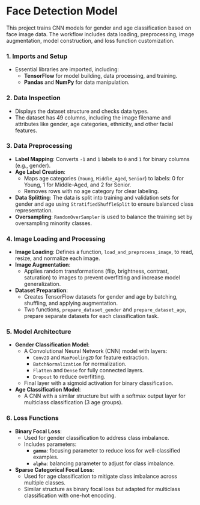 # Face Detection Model

This project trains CNN models for gender and age classification based on face image data. The workflow includes data loading, preprocessing, image augmentation, model construction, and loss function customization.

### 1. **Imports and Setup**
   - Essential libraries are imported, including:
     - **TensorFlow** for model building, data processing, and training.
     - **Pandas** and **NumPy** for data manipulation.

### 2. **Data Inspection**
   - Displays the dataset structure and checks data types.
   - The dataset has 49 columns, including the image filename and attributes like gender, age categories, ethnicity, and other facial features.

### 3. **Data Preprocessing**
   - **Label Mapping**: Converts `-1` and `1` labels to `0` and `1` for binary columns (e.g., gender).
   - **Age Label Creation**:
     - Maps age categories (`Young`, `Middle_Aged`, `Senior`) to labels: 0 for Young, 1 for Middle-Aged, and 2 for Senior.
     - Removes rows with no age category for clear labeling.
   - **Data Splitting**: The data is split into training and validation sets for gender and age using `StratifiedShuffleSplit` to ensure balanced class representation.
   - **Oversampling**: `RandomOverSampler` is used to balance the training set by oversampling minority classes.

### 4. **Image Loading and Processing**
   - **Image Loading**: Defines a function, `load_and_preprocess_image`, to read, resize, and normalize each image.
   - **Image Augmentation**:
     - Applies random transformations (flip, brightness, contrast, saturation) to images to prevent overfitting and increase model generalization.
   - **Dataset Preparation**:
     - Creates TensorFlow datasets for gender and age by batching, shuffling, and applying augmentation.
     - Two functions, `prepare_dataset_gender` and `prepare_dataset_age`, prepare separate datasets for each classification task.

### 5. **Model Architecture**
   - **Gender Classification Model**:
     - A Convolutional Neural Network (CNN) model with layers:
       - `Conv2D` and `MaxPooling2D` for feature extraction.
       - `BatchNormalization` for normalization.
       - `Flatten` and `Dense` for fully connected layers.
       - `Dropout` to reduce overfitting.
     - Final layer with a sigmoid activation for binary classification.
   - **Age Classification Model**:
     - A CNN with a similar structure but with a softmax output layer for multiclass classification (3 age groups).

### 6. **Loss Functions**
   - **Binary Focal Loss**:
     - Used for gender classification to address class imbalance.
     - Includes parameters:
       - **`gamma`**: focusing parameter to reduce loss for well-classified examples.
       - **`alpha`**: balancing parameter to adjust for class imbalance.
   - **Sparse Categorical Focal Loss**:
     - Used for age classification to mitigate class imbalance across multiple classes.
     - Similar structure as binary focal loss but adapted for multiclass classification with one-hot encoding.
